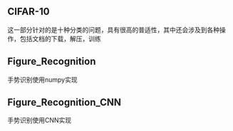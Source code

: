 ## CIFAR-10 ##
这一部分针对的是十种分类的问题，具有很高的普适性，其中还会涉及到各种操作，包括文档的下载，解压，训练

## Figure_Recognition ##
手势识别使用numpy实现

## Figure_Recognition_CNN ##
手势识别使用CNN实现

